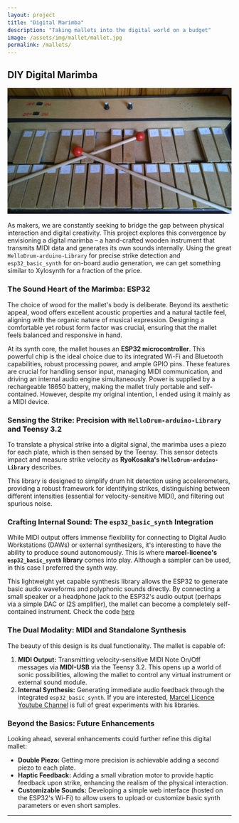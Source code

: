 ```yaml
---
layout: project
title: "Digital Marimba"
description: "Taking mallets into the digital world on a budget"
image: /assets/img/mallet/mallet.jpg
permalink: /mallets/
---
```


## DIY Digital Marimba

![Mallet](/assets/img/mallet/mallet.jpg)

As makers, we are constantly seeking to bridge the gap between physical interaction and digital creativity. This project explores this convergence by envisioning a digital marimba – a hand-crafted wooden instrument that transmits MIDI data and generates its own sounds internally. Using the great `HelloDrum-arduino-Library` for precise strike detection and `esp32_basic_synth` for on-board audio generation, we can get something similar to Xylosynth for a fraction of the price.

### The Sound Heart of the Marimba: ESP32

The choice of wood for the mallet's body is deliberate. Beyond its aesthetic appeal, wood offers excellent acoustic properties and a natural tactile feel, aligning with the organic nature of musical expression. Designing a comfortable yet robust form factor was crucial, ensuring that the mallet feels balanced and responsive in hand.

At its synth core, the mallet houses an **ESP32 microcontroller**. This powerful chip is the ideal choice due to its integrated Wi-Fi and Bluetooth capabilities, robust processing power, and ample GPIO pins. These features are crucial for handling sensor input, managing MIDI communication, and driving an internal audio engine simultaneously. Power is supplied by a rechargeable 18650 battery, making the mallet truly portable and self-contained. However, despite my original intention, I ended using it mainly as a MIDI device.

### Sensing the Strike: Precision with `HelloDrum-arduino-Library` and Teensy 3.2

To translate a physical strike into a digital signal, the marimba uses a piezo for each plate, which is then sensed by the Teensy. This sensor detects impact and measure strike velocity as **RyoKosaka's `HelloDrum-arduino-Library`** describes.

This library is designed to simplify drum hit detection using accelerometers, providing a robust framework for identifying strikes, distinguishing between different intensities (essential for velocity-sensitive MIDI), and filtering out spurious noise.

### Crafting Internal Sound: The `esp32_basic_synth` Integration

While MIDI output offers immense flexibility for connecting to Digital Audio Workstations (DAWs) or external synthesizers, it's interesting to have the ability to produce sound autonomously. This is where **marcel-licence's `esp32_basic_synth` library** comes into play. Although a sampler can be used, in this case I preferred the synth way.

This lightweight yet capable synthesis library allows the ESP32 to generate basic audio waveforms and polyphonic sounds directly. By connecting a small speaker or a headphone jack to the ESP32's audio output (perhaps via a simple DAC or I2S amplifier), the mallet can become a completely self-contained instrument. Check the code [here](https://github.com/pabloresa/ArduinoMIDIDevices/blob/main/MarimbaMuxSerialUSB.ino)

### The Dual Modality: MIDI and Standalone Synthesis

The beauty of this design is its dual functionality. The mallet is capable of:

1.  **MIDI Output:** Transmitting velocity-sensitive MIDI Note On/Off messages via **MIDI-USB** via the Teensy 3.2. This opens up a world of sonic possibilities, allowing the mallet to control any virtual instrument or external sound module.
2.  **Internal Synthesis:** Generating immediate audio feedback through the integrated `esp32_basic_synth`. If you are interested, [Marcel Licence Youtube Channel](https://www.youtube.com/channel/UCwrPhahCO1i1n5MPMDT9T_g) is full of great experiments with his libraries.

### Beyond the Basics: Future Enhancements

Looking ahead, several enhancements could further refine this digital mallet:

* **Double Piezo:** Getting more precision is achievable adding a second piezo to each plate.
* **Haptic Feedback:** Adding a small vibration motor to provide haptic feedback upon strike, enhancing the realism of the physical interaction.
* **Customizable Sounds:** Developing a simple web interface (hosted on the ESP32's Wi-Fi) to allow users to upload or customize basic synth parameters or even short samples.

---
